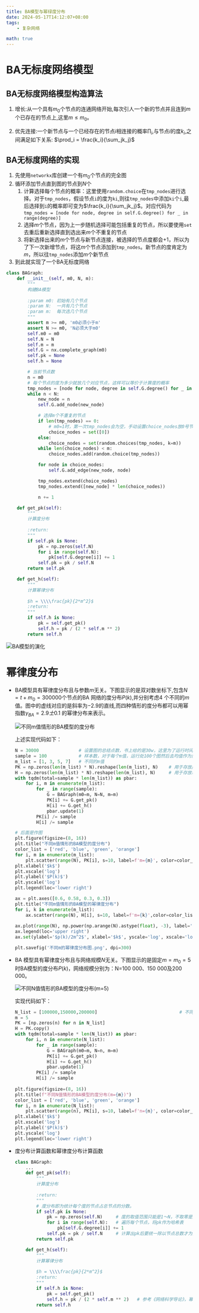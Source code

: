 ```yaml
---
title: BA模型与幂绿度分布
date: 2024-05-17T14:12:07+08:00
tags:
    - 复杂网络

math: true
---
```

# BA无标度网络模型

## BA无标度网络模型构造算法

1. 增长:从一个具有$m_0$个节点的连通网络开始,每次引人一个新的节点并且连到$m$个已存在的节点上,这里$m \le m_0$。

2. 优先连接:一个新节点与一个已经存在的节点$i$相连接的概率$\prod_i$,与节点$i$的度$k_i$,之间满足如下关系: $\prod_i = \frac{k_i}{\sum_jk_j}$​

## BA无标度网络的实现

1. 先使用`networkx`库创建一个有$m_0$个节点的完全图
2. 循环添加节点直到图的节点到$N$个
   1. 计算选择每个节点的概率：这里使用`random.choice`在`tmp_nodes`进行选择。对于`tmp_nodes`，假设节点`i`的度为`ki`,则往`tmp_nodes`中添加`ki`个`i`,最后选择到`i`的概率即可变为$\frac{k_i}{\sum_jk_j}$。对应代码为`tmp_nodes = [node for node, degree in self.G.degree() for _ in range(degree)]`
   2. 选择$m$个节点，因为上一步随机选择可能包括重复的节点，所以要使用`set`去重后重新选择直到选出来$m$个不重复的节点
   3. 将新选择出来的$m$个节点与新节点连接，被选择的节点度都会$+1$，所以为了下一次新增节点，将这$m$个节点添加到`tmp_nodes`。新节点的度肯定为$m$，所以往`tmp_nodes`添加$m$​个新节点
3. 到此就实现了一个BA无标度网络

```python
class BAGraph:
    def __init__(self, m0, N, m):
        """
        构建BA模型
        
        :param m0: 初始有几个节点
        :param N:  一共有几个节点
        :param m:  每次选几个节点
        """
        assert m >= m0, 'm0必须小于m'
        assert N >= m0, 'N必须大于m0'
        self.m0 = m0
        self.N = N
        self.m = m
        self.G = nx.complete_graph(m0)
        self.pk = None
        self.h = None

        # 当前节点数
        n = m0
        # 每个节点的度为多少就放几个对应节点，这样可以等价于计算度的概率
        tmp_nodes = [node for node, degree in self.G.degree() for _ in range(degree)]
        while n < N:
            new_node = n
            self.G.add_node(new_node)

            # 选择m个不重复的节点
            if len(tmp_nodes) == 0:
                # m0=1时，第一次tmp_nodes会为空，手动设置choice_nodes放0号节点，否则random.choices会报错
                choice_nodes = set([0])
            else:
                choice_nodes = set(random.choices(tmp_nodes, k=m))
            while len(choice_nodes) < m:
                choice_nodes.add(random.choice(tmp_nodes))

            for node in choice_nodes:
                self.G.add_edge(new_node, node)

            tmp_nodes.extend(choice_nodes)
            tmp_nodes.extend([new_node] * len(choice_nodes))

            n += 1

    def get_pk(self):
        """
        计算度分布
        
        :return:
        """
        if self.pk is None:
            pk = np.zeros(self.N)
            for i in range(self.N):
                pk[self.G.degree[i]] += 1
            self.pk = pk / self.N
        return self.pk

    def get_h(self):
        """
        计算幂律分布
        
        $h = \\\\frac{pk}{2*m^2}$
        :return:
        """
        if self.h is None:
            pk = self.get_pk()
            self.h = pk / (2 * self.m ** 2)
        return self.h
```

![BA模型的演化](https://cdn.jsdelivr.net/gh/tippye/PicCloud@master/uPic/2024/05/03/image-20240503162714960.png)

# 幂律度分布

- BA模型具有幂律度分布且与参数$m$无关。下图显示的是双对数坐标下,包含$N=t+m_0=300 000$个节点的BA 网络的度分布$P(k)$,并分别考虑4 个不同的$m$值。图中的虚线对应的是斜率为$-2.9$的直线,而四种情形的度分布都可以用幂指数$\gamma_{BA} =2.9士0.1$ 的幂律分布来表示。

  ![不同m值情形的BA模型的度分布](https://cdn.jsdelivr.net/gh/tippye/PicCloud@master/uPic/2024/05/17/image-20240517134936555.png)

  上述实现代码如下：

  ```python
  N = 30000               # 设置图的总结点数，书上给的是30w，这里为了运行时间使用了3w
  sample = 100            # 样本数，对于每个m值，运行处100个图然后去均值作为度分布
  m_list = [1, 3, 5, 7]   # 不同的m值
  PK = np.zeros(len(m_list) * N).reshape(len(m_list), N)	# 用于存放度分布结果，因为有4个m值所以有4行，每行的长度为总节点数（度的取值范围为1～N)
  H = np.zeros(len(m_list) * N).reshape(len(m_list), N)		# 用于存放幂律度分布结果
  with tqdm(total=sample * len(m_list)) as pbar:
      for i, m in enumerate(m_list):
          for _ in range(sample):
              G = BAGraph(m0=m, N=N, m=m)
              PK[i] += G.get_pk()
              H[i] += G.get_h()
              pbar.update(1)
          PK[i] /= sample
          H[i] /= sample
  
  # 后面是作图
  plt.figure(figsize=(8, 16))
  plt.title("不同m值情形的BA模型的度分布")
  color_list = ['red', 'blue', 'green', 'orange']
  for i, m in enumerate(m_list):
      plt.scatter(range(N), PK[i], s=10, label=f'm={m}', color=color_list[i])
  plt.xlabel('$k$')
  plt.xscale('log')
  plt.ylabel('$P(k)$')
  plt.yscale('log')
  plt.legend(loc='lower right')
  
  ax = plt.axes([0.6, 0.58, 0.3, 0.3])
  plt.title("不同m值情形的BA模型的幂律度分布")
  for i, k in enumerate(m_list):
      ax.scatter(range(N), H[i], s=10, label=f'm={k}',color=color_list[i])
      
  ax.plot(range(N), np.power(np.arange(N).astype(float), -3), label='$k^{-3}$', color='red', linestyle='--')
  ax.legend(loc='upper right')
  ax.set(ylabel='$p(k)/2m^2$', xlabel='$k$', yscale='log', xscale='log')
  
  plt.savefig('不同m的幂律度分布图.png', dpi=300)
  ```

- BA 模型具有幂律度分布且与网络规模$N$无关。下图显示的是固定$m=m_0=5$时BA模型的度分布$P(k)$，网络规模分别为：N=100 000、150 000及200 000。

  ![不同N值情形的BA模型的度分布(m=5)](https://cdn.jsdelivr.net/gh/tippye/PicCloud@master/uPic/2024/05/17/image-20240517135929909.png)

  实现代码如下：

  ```python
  N_list = [100000,150000,200000]								# 不同N值列表
  m = 5																					# 固定m值
  PK = [np.zeros(n) for n in N_list]
  H = PK.copy()
  with tqdm(total=sample * len(N_list)) as pbar:
      for i, n in enumerate(N_list):
          for _ in range(sample):
              G = BAGraph(m0=m, N=n, m=m)
              PK[i] += G.get_pk()
              H[i] += G.get_h()
              pbar.update(1)
          PK[i] /= sample
          H[i] /= sample
          
  plt.figure(figsize=(8, 16))
  plt.title(f"不同N值情形的BA模型的度分布(m={m})")
  color_list = ['red', 'blue', 'green', 'orange']
  for i, n in enumerate(N_list):
      plt.scatter(range(n), PK[i], s=10, label=f'n={n}', color=color_list[i])
  plt.xlabel('$k$')
  plt.xscale('log')
  plt.ylabel('$P(k)$')
  plt.yscale('log')
  plt.legend(loc='lower right')
  ```

- 度分布计算函数和幂律度分布计算函数

  ```python
  class BAGraph:
      ...
      def get_pk(self):
          """
          计算度分布
          
          :return:
          """
          # 度分布即为统计每个度的节点占总节点的分数。
          if self.pk is None:
              pk = np.zeros(self.N)		# 度的取值范围只能是1～N，不取零是因为BA模型肯定是连通图
              for i in range(self.N):	# 遍历每个节点，将pk作为哈希表
                  pk[self.G.degree[i]] += 1
              self.pk = pk / self.N		# 计算出pk后要统一除以节点总数才为度分布的概率
          return self.pk
  
      def get_h(self):
          """
          计算幂律分布
          
          $h = \\\\frac{pk}{2*m^2}$
          :return:
          """
          if self.h is None:
              pk = self.get_pk()
              self.h = pk / (2 * self.m ** 2)	# 参考《网络科学导论》，幂律度分布为度分布/2m^2
          return self.h
  ```

  
